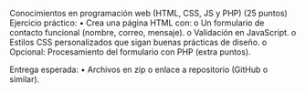Conocimientos en programación web (HTML, CSS, JS y PHP) (25 puntos)
Ejercicio práctico:
• Crea una página HTML con:
o Un formulario de contacto funcional (nombre, correo, mensaje).
o Validación en JavaScript.
o Estilos CSS personalizados que sigan buenas prácticas de diseño.
o Opcional: Procesamiento del formulario con PHP (extra puntos).

Entrega esperada:
• Archivos en zip o enlace a repositorio (GitHub o similar).
